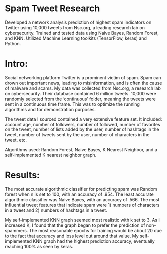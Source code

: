 # Spam Tweet Research
Developed a network analysis prediction of highest spam indicators on Twitter using 10,000 tweets from Nsc.org, a leading research lab on cybersecurity. Trained and tested data using Naive Bayes, Random Forest, and KNN. Utilized Machine Learning toolkits (TensorFlow, keras) and Python.

# Intro: 
Social networking platform Twitter is a prominent victim of spam. Spam can drown out important news, leading to misinformation, and is often the cause of malware and scams. My data was collected from Nsc.org, a research lab on cybersecurity. Their database contained 6 million tweets. 10,000 were randomly selected from the ‘continuous’ folder, meaning the tweets were sent in a continuous time frame. This was to optimize the running algorithms and for demonstration purposes.

The tweet data I sourced contained a very extensive feature set. It included: account age, number of followers, number of followed, number of favorites on the tweet, number of lists added by the user, number of hashtags in the tweet, number of tweets sent by the user, number of characters in the tweet, etc.

Algorithms used: Random Forest, Naive Bayes, K Nearest Neighbor, and a self-implemented K nearest neighbor graph.

# Results:
The most accurate algorithmic classifier for predicting spam was Random forest when n is set to 100, with an accuracy of .954. The least accurate algorithmic classifier was Naive Bayes, with an accuracy of .566. The most influential tweet features that indicate spam were 1) numbers of characters in a tweet and 2) numbers of hashtags in a tweet. 

My self-implemented KNN graph seemed most realistic with k set to 3. As I increased K, I found that the graph began to prefer the prediction of non-spammers. The most reasonable epochs for training would be about 20 due to the fact that accuracy and loss level out around that value. My self-implemented KNN graph had the highest prediction accuracy, eventually reaching 100% as seen by keras.



